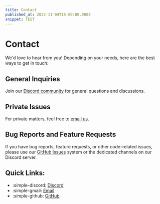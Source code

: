 ```yaml
---
title: Contact
published_at: 2022-11-04T15:00:00.000Z
snippet: TEST
---
```


# Contact

We'd love to hear from you! Depending on your needs, here are the best ways to
get in touch:

## General Inquiries

Join our [Discord community](https://discord.gg/Vx7fW9PA8B) for general
questions and discussions.

## Private Issues

For private matters, feel free to [email us](mailto:raspirus.dev@gmail.com).

## Bug Reports and Feature Requests

If you have bug reports, feature requests, or other code-related issues, please
use our [GitHub Issues](https://github.com/Raspirus/Raspirus) system or the
dedicated channels on our Discord server.

## Quick Links:

- :simple-discord: [Discord](https://discord.gg/Vx7fW9PA8B)
- :simple-gmail: [Email](mailto:raspirus.dev@gmail.com)
- :simple-github: [GitHub](https://github.com/Raspirus/Raspirus)

